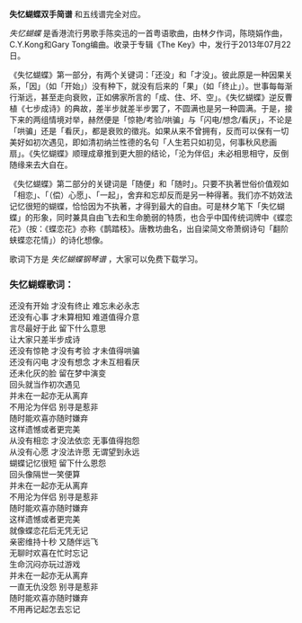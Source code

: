 

**失忆蝴蝶双手简谱** 和五线谱完全对应。

_失忆蝴蝶_ 是香港流行男歌手陈奕迅的一首粤语歌曲，由林夕作词，陈晓娟作曲，C.Y.Kong和Gary Tong编曲。收录于专辑《The
Key》中，发行于2013年07月22日。

《失忆蝴蝶》第一部分，有两个关键词：「还没」和「才没」。彼此原是一种因果关系，「因」（如「开始」）没有种下，就没有后来的「果」（如「终止」）。世事每每渐行渐远，甚至走向衰败，正如佛家所言的「成、住、坏、空」。《失忆蝴蝶》逆反曹植《七步成诗》的典故，差半步就差半步罢了，不圆满也是另一种圆满。于是，接下来的两组情境对举，赫然便是「惊艳/考验/哄骗」与「闪电/想念/看厌」，不论是「哄骗」还是「看厌」，都是衰败的徵兆。如果从来不曾拥有，反而可以保有一切美好如初次遇见，即如清初纳兰性德的名句「人生若只如初见，何事秋风悲画扇」。《失忆蝴蝶》顺理成章推到更大胆的结论，「沦为伴侣」未必相思相守，反倒随缘来去大自在。

《失忆蝴蝶》第二部分的关键词是「随便」和「随时」。只要不执著世俗价值观如「相恋」、「（偿）心愿」、「一起」，舍弃和忘却反而是另一种得著。我们亦不妨效法记忆很短的蝴蝶，恰恰因为不执著，才得到最大的自由。可是林夕笔下「失忆蝴蝶」的形象，同时兼具自由飞去和生命脆弱的特质，也合乎中国传统词牌中《蝶恋花》（按：《蝶恋花》亦称《鹊踏枝》。唐教坊曲名，出自梁简文帝萧纲诗句「翻阶蛱蝶恋花情」）的诗化想像。

歌词下方是 _失忆蝴蝶钢琴谱_ ，大家可以免费下载学习。

### 失忆蝴蝶歌词：

还没有开始 才没有终止 难忘未必永志  
还没有心事 才未算相知 难道值得介意  
言尽最好于此 留下什么意思  
让大家只差半步成诗  
还没有惊艳 才没有考验 才未值得哄骗  
还没有闪电 才没有想念 才未互相看厌  
还未化灰的脸 留在梦中演变  
回头就当作初次遇见  
并未在一起亦无从离弃  
不用沦为伴侣 别寻是惹非  
随时能欢喜亦随时嫌弃  
这样遗憾或者更完美  
从没有相恋 才没法依恋 无事值得抱怨  
从没有心愿 才没法许愿 无谓望到永远  
蝴蝶记忆很短 留下什么恩怨  
回头像隔世一笑便算  
并未在一起亦无从离弃  
不用沦为伴侣 别寻是惹非  
随时能欢喜亦随时嫌弃  
这样遗憾或者更完美  
就像蝶恋花后无凭无记  
亲密维持十秒 又随伴远飞  
无聊时欢喜在忙时忘记  
生命沉闷亦玩过游戏  
并未在一起亦无从离弃  
一直无仇没怨 别寻是惹非  
随时能欢喜亦随时嫌弃  
不用再记起怎去忘记

